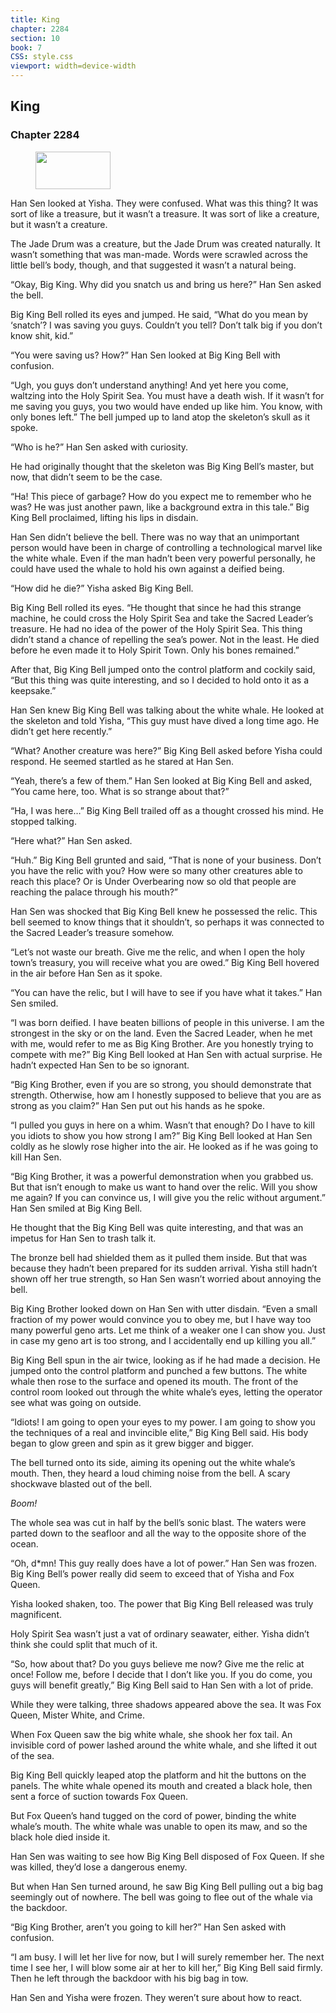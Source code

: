 ```yaml
---
title: King
chapter: 2284
section: 10
book: 7
CSS: style.css
viewport: width=device-width
---
```


## King

### Chapter 2284

<figure>
	<img src="../Images/gem.gif" alt="" id="gem" width="120" height="60" />
</figure>

Han Sen looked at Yisha. They were confused. What was this thing? It was sort of like a treasure, but it wasn’t a treasure. It was sort of like a creature, but it wasn’t a creature.

The Jade Drum was a creature, but the Jade Drum was created naturally. It wasn’t something that was man-made. Words were scrawled across the little bell’s body, though, and that suggested it wasn’t a natural being.

“Okay, Big King. Why did you snatch us and bring us here?” Han Sen asked the bell.

Big King Bell rolled its eyes and jumped. He said, “What do you mean by ‘snatch’? I was saving you guys. Couldn’t you tell? Don’t talk big if you don’t know shit, kid.”

“You were saving us? How?” Han Sen looked at Big King Bell with confusion.

“Ugh, you guys don’t understand anything! And yet here you come, waltzing into the Holy Spirit Sea. You must have a death wish. If it wasn’t for me saving you guys, you two would have ended up like him. You know, with only bones left.” The bell jumped up to land atop the skeleton’s skull as it spoke.

“Who is he?” Han Sen asked with curiosity.

He had originally thought that the skeleton was Big King Bell’s master, but now, that didn’t seem to be the case.

“Ha! This piece of garbage? How do you expect me to remember who he was? He was just another pawn, like a background extra in this tale.” Big King Bell proclaimed, lifting his lips in disdain.

Han Sen didn’t believe the bell. There was no way that an unimportant person would have been in charge of controlling a technological marvel like the white whale. Even if the man hadn’t been very powerful personally, he could have used the whale to hold his own against a deified being.

“How did he die?” Yisha asked Big King Bell.

Big King Bell rolled its eyes. “He thought that since he had this strange machine, he could cross the Holy Spirit Sea and take the Sacred Leader’s treasure. He had no idea of the power of the Holy Spirit Sea. This thing didn’t stand a chance of repelling the sea’s power. Not in the least. He died before he even made it to Holy Spirit Town. Only his bones remained.”

After that, Big King Bell jumped onto the control platform and cockily said, “But this thing was quite interesting, and so I decided to hold onto it as a keepsake.”

Han Sen knew Big King Bell was talking about the white whale. He looked at the skeleton and told Yisha, “This guy must have dived a long time ago. He didn’t get here recently.”

“What? Another creature was here?” Big King Bell asked before Yisha could respond. He seemed startled as he stared at Han Sen.

“Yeah, there’s a few of them.” Han Sen looked at Big King Bell and asked, “You came here, too. What is so strange about that?”

“Ha, I was here…” Big King Bell trailed off as a thought crossed his mind. He stopped talking.

“Here what?” Han Sen asked.

“Huh.” Big King Bell grunted and said, “That is none of your business. Don’t you have the relic with you? How were so many other creatures able to reach this place? Or is Under Overbearing now so old that people are reaching the palace through his mouth?”

Han Sen was shocked that Big King Bell knew he possessed the relic. This bell seemed to know things that it shouldn’t, so perhaps it was connected to the Sacred Leader’s treasure somehow.

“Let’s not waste our breath. Give me the relic, and when I open the holy town’s treasury, you will receive what you are owed.” Big King Bell hovered in the air before Han Sen as it spoke.

“You can have the relic, but I will have to see if you have what it takes.” Han Sen smiled.

“I was born deified. I have beaten billions of people in this universe. I am the strongest in the sky or on the land. Even the Sacred Leader, when he met with me, would refer to me as Big King Brother. Are you honestly trying to compete with me?” Big King Bell looked at Han Sen with actual surprise. He hadn’t expected Han Sen to be so ignorant.

“Big King Brother, even if you are so strong, you should demonstrate that strength. Otherwise, how am I honestly supposed to believe that you are as strong as you claim?” Han Sen put out his hands as he spoke.

“I pulled you guys in here on a whim. Wasn’t that enough? Do I have to kill you idiots to show you how strong I am?” Big King Bell looked at Han Sen coldly as he slowly rose higher into the air. He looked as if he was going to kill Han Sen.

“Big King Brother, it was a powerful demonstration when you grabbed us. But that isn’t enough to make us want to hand over the relic. Will you show me again? If you can convince us, I will give you the relic without argument.” Han Sen smiled at Big King Bell.

He thought that the Big King Bell was quite interesting, and that was an impetus for Han Sen to trash talk it.

The bronze bell had shielded them as it pulled them inside. But that was because they hadn’t been prepared for its sudden arrival. Yisha still hadn’t shown off her true strength, so Han Sen wasn’t worried about annoying the bell.

Big King Brother looked down on Han Sen with utter disdain. “Even a small fraction of my power would convince you to obey me, but I have way too many powerful geno arts. Let me think of a weaker one I can show you. Just in case my geno art is too strong, and I accidentally end up killing you all.”

Big King Bell spun in the air twice, looking as if he had made a decision. He jumped onto the control platform and punched a few buttons. The white whale then rose to the surface and opened its mouth. The front of the control room looked out through the white whale’s eyes, letting the operator see what was going on outside.

“Idiots! I am going to open your eyes to my power. I am going to show you the techniques of a real and invincible elite,” Big King Bell said. His body began to glow green and spin as it grew bigger and bigger.

The bell turned onto its side, aiming its opening out the white whale’s mouth. Then, they heard a loud chiming noise from the bell. A scary shockwave blasted out of the bell.

*Boom!*

The whole sea was cut in half by the bell’s sonic blast. The waters were parted down to the seafloor and all the way to the opposite shore of the ocean.

“Oh, d*mn! This guy really does have a lot of power.” Han Sen was frozen. Big King Bell’s power really did seem to exceed that of Yisha and Fox Queen.

Yisha looked shaken, too. The power that Big King Bell released was truly magnificent.

Holy Spirit Sea wasn’t just a vat of ordinary seawater, either. Yisha didn’t think she could split that much of it.

“So, how about that? Do you guys believe me now? Give me the relic at once! Follow me, before I decide that I don’t like you. If you do come, you guys will benefit greatly,” Big King Bell said to Han Sen with a lot of pride.

While they were talking, three shadows appeared above the sea. It was Fox Queen, Mister White, and Crime.

When Fox Queen saw the big white whale, she shook her fox tail. An invisible cord of power lashed around the white whale, and she lifted it out of the sea.

Big King Bell quickly leaped atop the platform and hit the buttons on the panels. The white whale opened its mouth and created a black hole, then sent a force of suction towards Fox Queen.

But Fox Queen’s hand tugged on the cord of power, binding the white whale’s mouth. The white whale was unable to open its maw, and so the black hole died inside it.

Han Sen was waiting to see how Big King Bell disposed of Fox Queen. If she was killed, they’d lose a dangerous enemy.

But when Han Sen turned around, he saw Big King Bell pulling out a big bag seemingly out of nowhere. The bell was going to flee out of the whale via the backdoor.

“Big King Brother, aren’t you going to kill her?” Han Sen asked with confusion.

“I am busy. I will let her live for now, but I will surely remember her. The next time I see her, I will blow some air at her to kill her,” Big King Bell said firmly. Then he left through the backdoor with his big bag in tow.

Han Sen and Yisha were frozen. They weren’t sure about how to react.